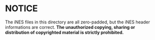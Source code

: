 # NOTICE

The iNES files in this directory are all zero-padded, but the iNES header informations are correct.
**The unauthorized copying, sharing or distribution of copyrighted material is strictly prohibited.**
